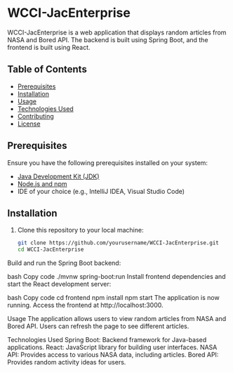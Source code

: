 # WCCI-JacEnterprise

WCCI-JacEnterprise is a web application that displays random articles from NASA and Bored API. The backend is built using Spring Boot, and the frontend is built using React.

## Table of Contents

- [Prerequisites](#prerequisites)
- [Installation](#installation)
- [Usage](#usage)
- [Technologies Used](#technologies-used)
- [Contributing](#contributing)
- [License](#license)

## Prerequisites

Ensure you have the following prerequisites installed on your system:

- [Java Development Kit (JDK)](https://www.oracle.com/java/technologies/javase-downloads.html)
- [Node.js and npm](https://nodejs.org/)
- IDE of your choice (e.g., IntelliJ IDEA, Visual Studio Code)

## Installation

1. Clone this repository to your local machine:

   ```bash
   git clone https://github.com/yourusername/WCCI-JacEnterprise.git
   cd WCCI-JacEnterprise
Build and run the Spring Boot backend:

bash
Copy code
./mvnw spring-boot:run
Install frontend dependencies and start the React development server:

bash
Copy code
cd frontend
npm install
npm start
The application is now running. Access the frontend at http://localhost:3000.

Usage
The application allows users to view random articles from NASA and Bored API. Users can refresh the page to see different articles.

Technologies Used
Spring Boot: Backend framework for Java-based applications.
React: JavaScript library for building user interfaces.
NASA API: Provides access to various NASA data, including articles.
Bored API: Provides random activity ideas for users.
